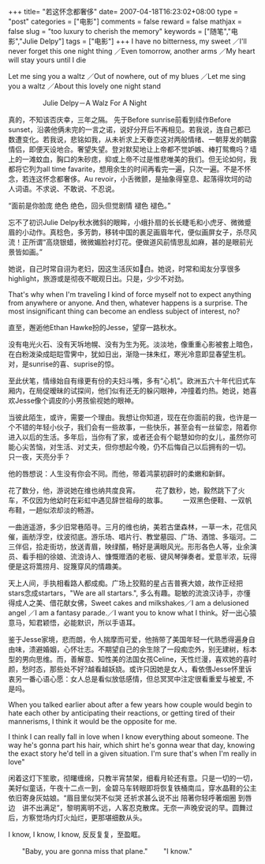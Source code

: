 +++
title= "若这怀念都奢侈"
date= 2007-04-18T16:23:02+08:00
type = "post"
categories = ["电影"]
comments = false
reward = false
mathjax = false
slug = "too luxury to cherish the memory"
keywords = ["随笔","电影","Julie Delpy"]
tags = ["电影"]
+++
I have no bitterness, my sweet ／I'll never forget this one night thing ／Even tomorrow, another arms ／My heart will stay yours until I die

Let me sing you a waltz ／Out of nowhere, out of my blues ／Let me sing you a waltz ／About this lovely one night stand

&emsp;&emsp;&emsp;&emsp;&emsp;Julie Delpy－A Walz For A Night

真的，不知该否庆幸，三年之隔。 先于Before sunrise前看到续作Before sunset，沿袭他俩未完的一言之诺，说好分开后不再相见。若我说，连自己都已数遭变化。若我说，悲铭如我，从未祈求上天眷恋这对两般情绪、一朝芽发的朝露情侣，即便天设地合。奢望失望。登对默契地让上帝都不觉妒嫉、棒打鸳鸯吗？墙上的一滩蚊血，胸口的朱砂痣，抑或上帝不过是惟悲唯美的我们。但无论如何，我都将它列为all time favarite，想用余生的时间再看完一遍，只次一遍。不是不怀念，若连这怀念都奢侈。Au revoir，小舌微颤，是抽象得窒息、起落得坎坷的动人词语。不求说、不敢说、不忍说。

<!--more-->

“面前是你脸庞 绝色 绝色，回头但觉剧情 褪色 褪色。”

忘不了初识Julie Delpy秋水微斜的眼眸，小蛾扑扇的长长睫毛和小虎牙、微微蹙眉的小动作。真稔色，多芳韵，移转中国的裹足画眉年代，便似画屏女子，杀尽风流！正所谓“高烧银蜡，微微媚脸衬灯花。便做道风前情思乱如麻，甚的是眼前光景皆如画。”

她说，自己时常自诩为老妇，因这生活灰如白。她说，时常和闺友分享很多highlight，旅游或是彻夜不眠观日出。只是，少少不对劲。

That's why when I'm traveling I kind of force myself not to expect anything from anywhere or anyone. And then, whatever happens is a surprise. The most insignificant thing can become an endless subject of interest, no?

直至，邂逅他Ethan Hawke扮的Jesse，望穿一路秋水。

没有电光火石、没有天坼地幌、没有为生为死。淡淡地，像重重心影被套上暗色，在白粉泼染成皑皑雪霁中，犹如日出，渐隐一抹朱红，寒光冷意即显春望生机。对，是sunrise的喜、suprise的惊。

至此伏笔，情缘始自有缘更有份的夫妇斗嘴，多有“心机”。欧洲五六十年代旧式车厢内，在局促暧昧的试探间，他们似有还无的躲闪眼神，冲撞着灼热。她说，她喜欢Jesse像个调皮的小男孩偷视她的眼神。

当彼此陌生，或许，需要一个理由。我想让你知道，现在在你面前的我，也许是一个不错的年轻小伙子，我们会有一些故事，一些快乐，甚至会有一丝留恋，陪着你进入以后的生活。多年后，当你有了家，或者还会有个聪慧如你的女儿，虽然你可能心尖苦恼，对生活、对丈夫，但你想起今晚，仍不后悔自己以后拥有的一切。 只一夜，天亮分手？

他的唇想说：人生没有你会不同。而他，带着鸿蒙初辟时的柔嫩和新鲜。

花了数分，他，游说她在维也纳共度良宵。
&emsp;&emsp;花了数秒，她，毅然跳下了火车，不仅因为他幼时在彩虹中遇见辞世祖母的故事。
&emsp;&emsp;一双黑色便鞋、一双帆布鞋，一趟似浓却淡的畅游。

一曲逍遥游，多少旧常巷陌寻。三月的维也纳，美若古堡森林，一草一木，花信风催，画舫浮空，纹波彻底。游乐场、唱片行、教堂墓园、广场、酒馆、多瑙河。二三伴侣，拾走街坊，放送青眉，映绿醑，畅好是满眼风光。形形各色人等，业余演员、看手相的徐娘、流浪诗人、慷慨赠酒的老板、键风琴弹奏者。爱意半浓，玩得便是这将篙捞月、捉篾穿风的情趣美。

天上人间，手执相看路人都成痴。广场上狡黠的星占吉普赛大娘，故作正经把stars念成startars，"We are all startars.", 多么有趣。聪敏的流浪汉诗手，亦懂得成人之美、借花献女佛，Sweet cakes and milkshakes／I am a delusioned angel ／I am a fantasy parade.／I want you to know what I think。好一出心猿意马，知君颖悟，必能默识，所以手语耳。

鉴于Jesse家境，悲而朗，令人揣摩而可爱，他捎带了美国年轻一代熟悉得遍身自由味，溃避婚姻，心怀壮志。不期望自己的余生除了一段痴恋外，别无建树，标本型的男向思维。而，善解意、知性美的法国女孩Celine，天性烂漫，喜欢她的喜时颜，愁时态，那些处不好?越看越妖娆。或许只因她是女人，看依偎Jesse怀里诉衷另一番心语心愿：女人总是看似放低感情，但总冥冥中注定很看重爱与被爱, 不是吗。

When you talked earlier about after a few years how couple would begin to hate each other by anticipating their reactions, or getting tired of their mannerisms, I think it would be the opposite for me.

I think I can really fall in love when I know everything about someone. The way he's gonna part his hair, which shirt he's gonna wear that day, knowing the exact story he'd tell in a given situation. I'm sure that's when I'm really in love"

闲着这灯下笙歌，彻曙缠绵，只教半宵禁架，细看月轮还有意。只是一切的一切，美好似童话，午夜十二点一到，金碧马车转眼即将恢复铁桶南瓜，穿水晶鞋的公主依旧寄身灰姑娘。“眉目里似哭不似哭 还祈求甚么说不出 陪著你轻呼著烟圈 到唇边　讲不出满足”，黎明离明不远，人客忍克散席。无奈一声晚安说的早。圆舞过后，方察觉场内灯火灿烂，更那堪细数从头。

I know, I know, I know, 反反复复，至盈眶。

　　"Baby, you are gonna miss that plane."
　　"I know."